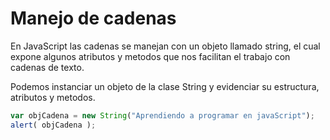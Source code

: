 # Manejo de cadenas

En JavaScript las cadenas se manejan con un objeto llamado string, el cual expone algunos atributos y metodos que nos facilitan el trabajo con cadenas de texto.

Podemos instanciar un objeto de la clase String y evidenciar su estructura, atributos y metodos.

```javascript
var objCadena = new String("Aprendiendo a programar en javaScript");
alert( objCadena );
```
